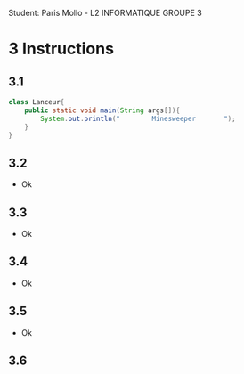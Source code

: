 Student: Paris Mollo - L2 INFORMATIQUE GROUPE 3

# 3 Instructions
## 3.1
```java
class Lanceur{
	public static void main(String args[]){
		System.out.println("        Minesweeper       ");
	}
}
```
## 3.2
- Ok
## 3.3
- Ok
## 3.4
- Ok
## 3.5
- Ok
## 3.6

